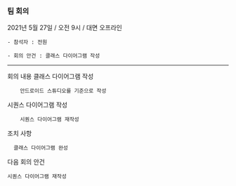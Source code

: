 ### 팀 회의
  2021년 5월 27일 / 오전 9시 / 대면 오프라인

    - 참석자 : 전원 
    
    - 회의 안건 : 클래스 다이어그램 작성

---

회의 내용
    클래스 다이어그램 작성
        
        안드로이드 스튜디오를 기준으로 작성

   시퀀스 다이어그램 작성
      
        시퀀스 다이어그램 재작성
  
 

조치 사항
	
  
      클래스 다이어그램 완성
  

다음 회의 안건
	
	시퀀스 다이어그램 재작성
